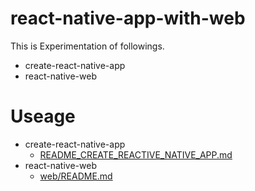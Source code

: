 
# react-native-app-with-web

This is Experimentation of followings.

- create-react-native-app
- react-native-web

# Useage

- create-react-native-app
  - [README_CREATE_REACTIVE_NATIVE_APP.md](README_CREATE_REACTIVE_NATIVE_APP.md)
- react-native-web
  - [web/README.md](web/README.md)

